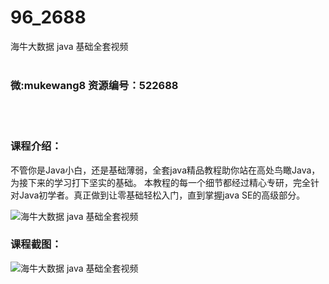 # 96_2688
海牛大数据 java 基础全套视频
<br/></br>
<h3>微:mukewang8 资源编号：522688</h3>
<br/></br>
<h3>课程介绍：</h3>
<p>不管你是<a title="查看与 Java 相关的文章" target="_blank">Java</a>小白，还是基础薄弱，全套java精品教程助你站在高处鸟瞰<a title="查看与 Java 相关的文章" target="_blank">Java</a>，为接下来的学习打下坚实的基础。 本教程的每一个细节都经过精心专研，完全针对Java初学者。真正做到让零基础轻松入门，直到掌握java SE的高级部分。</p>
<p><img src="https://www.ko996.com/wp-content/uploads/img/2018/05/2-72.png" alt="海牛大数据 java 基础全套视频"></p>
<div class="info-desc">
<h3>课程截图：</h3>
<p><img src="https://www.ko996.com/wp-content/uploads/img/2018/05/3-76.png" alt="海牛大数据 java 基础全套视频"></p>


			
</div>
